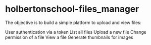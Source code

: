 # holbertonschool-files_manager

The objective is to build a simple platform to upload and view files:

User authentication via a token
List all files
Upload a new file
Change permission of a file
View a file
Generate thumbnails for images
